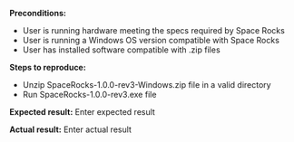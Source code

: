 

**Preconditions:**
- User is running hardware meeting the specs required by Space Rocks
- User is running a Windows OS version compatible with Space Rocks
- User has installed software compatible with .zip files

**Steps to reproduce:**
- Unzip SpaceRocks-1.0.0-rev3-Windows.zip file in a valid directory
- Run SpaceRocks-1.0.0-rev3.exe file

**Expected result:**
Enter expected result

**Actual result:**
Enter actual result
